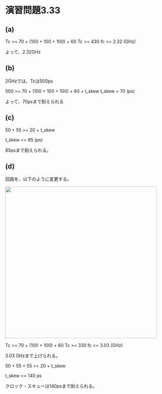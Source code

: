 # 演習問題3.33

## (a)

Tc >= 70 + (100 + 100 + 100) + 60
Tc >= 430
fc <= 2.32 (GHz)

よって、2.32GHz

## (b)

2GHzでは、Tcは500ps

500 >= 70 + (100 + 100 + 100) + 60 + t_skew
t_skew = 70 (ps)

よって、70psまで耐えられる

## (c)

50 + 55 >= 20 + t_skew

t_skew <= 85 (ps)

85psまで耐えられる。

## (d)

回路を、以下のように変更する。

<img src="https://horie-t.github.io/DigitalDesignAndComputerArchitecture-Ans/images/ex3-33/ex3-33-circuit.svg" width="480px" />

Tc >= 70 + (100 + 100) + 60
Tc >= 330
fc <= 3.03 (GHz)

3.03 GHzまで上げられる。

50 + 55 + 55 >= 20 + t_skew

t_skew <= 140 ps

クロック・スキューは140psまで耐えられる。

